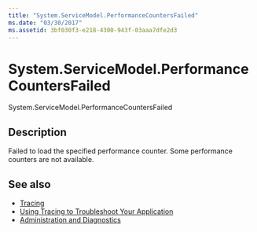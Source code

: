 ```yaml
---
title: "System.ServiceModel.PerformanceCountersFailed"
ms.date: "03/30/2017"
ms.assetid: 3bf030f3-e218-4300-943f-03aaa7dfe2d3
---
```

# System.ServiceModel.PerformanceCountersFailed
System.ServiceModel.PerformanceCountersFailed  
  
## Description  
 Failed to load the specified performance counter. Some performance counters are not available.  
  
## See also

- [Tracing](../../../../../docs/framework/wcf/diagnostics/tracing/index.md)
- [Using Tracing to Troubleshoot Your Application](../../../../../docs/framework/wcf/diagnostics/tracing/using-tracing-to-troubleshoot-your-application.md)
- [Administration and Diagnostics](../../../../../docs/framework/wcf/diagnostics/index.md)
